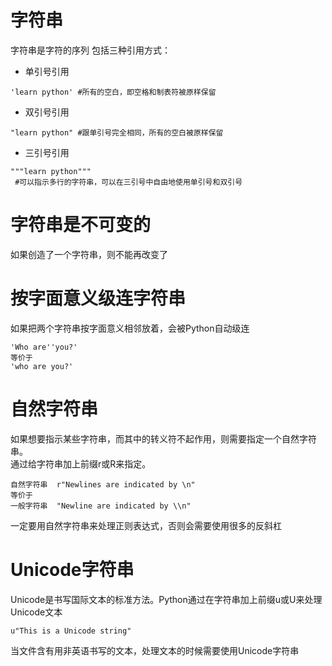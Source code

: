 # 字符串
字符串是字符的序列
包括三种引用方式：

* 单引号引用
```
'learn python' #所有的空白，即空格和制表符被原样保留
```
* 双引号引用
```
"learn python" #跟单引号完全相同，所有的空白被原样保留
```
* 三引号引用
```
"""learn python""" 
 #可以指示多行的字符串，可以在三引号中自由地使用单引号和双引号
```

# 字符串是不可变的
如果创造了一个字符串，则不能再改变了

# 按字面意义级连字符串
如果把两个字符串按字面意义相邻放着，会被Python自动级连

```
'Who are''you?'
等价于
'who are you?'
```

# 自然字符串
如果想要指示某些字符串，而其中的转义符不起作用，则需要指定一个自然字符串。  
通过给字符串加上前缀r或R来指定。

```
自然字符串  r"Newlines are indicated by \n"
等价于
一般字符串  "Newline are indicated by \\n"
```	

一定要用自然字符串来处理正则表达式，否则会需要使用很多的反斜杠

# Unicode字符串
Unicode是书写国际文本的标准方法。Python通过在字符串加上前缀u或U来处理Unicode文本

	u"This is a Unicode string"

当文件含有用非英语书写的文本，处理文本的时候需要使用Unicode字符串